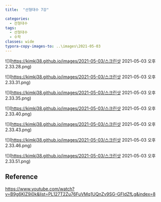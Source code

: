 ```yaml
---
title:  "선형대수 7강"

categories:
  - 선형대수
tags:
  - 선형대수
  - 수학
classes: wide
typora-copy-images-to: ..\images\2021-05-03
---
```


![](https://kimkj38.github.io/images/2021-05-03/스크린샷 2021-05-03 오후 2.33.28.png)

![](https://kimkj38.github.io/images/2021-05-03/스크린샷 2021-05-03 오후 2.33.31.png)

![](https://kimkj38.github.io/images/2021-05-03/스크린샷 2021-05-03 오후 2.33.35.png)

![](https://kimkj38.github.io/images/2021-05-03/스크린샷 2021-05-03 오후 2.33.40.png)

![](https://kimkj38.github.io/images/2021-05-03/스크린샷 2021-05-03 오후 2.33.43.png)

![](https://kimkj38.github.io/images/2021-05-03/스크린샷 2021-05-03 오후 2.33.46.png)

![](https://kimkj38.github.io/images/2021-05-03/스크린샷 2021-05-03 오후 2.33.51.png)



## Reference
<https://www.youtube.com/watch?v=B9g6KlZ9i0k&list=PL127T2Zu76FuVMq1UQnZv9SG-GFIdZfLg&index=8>

